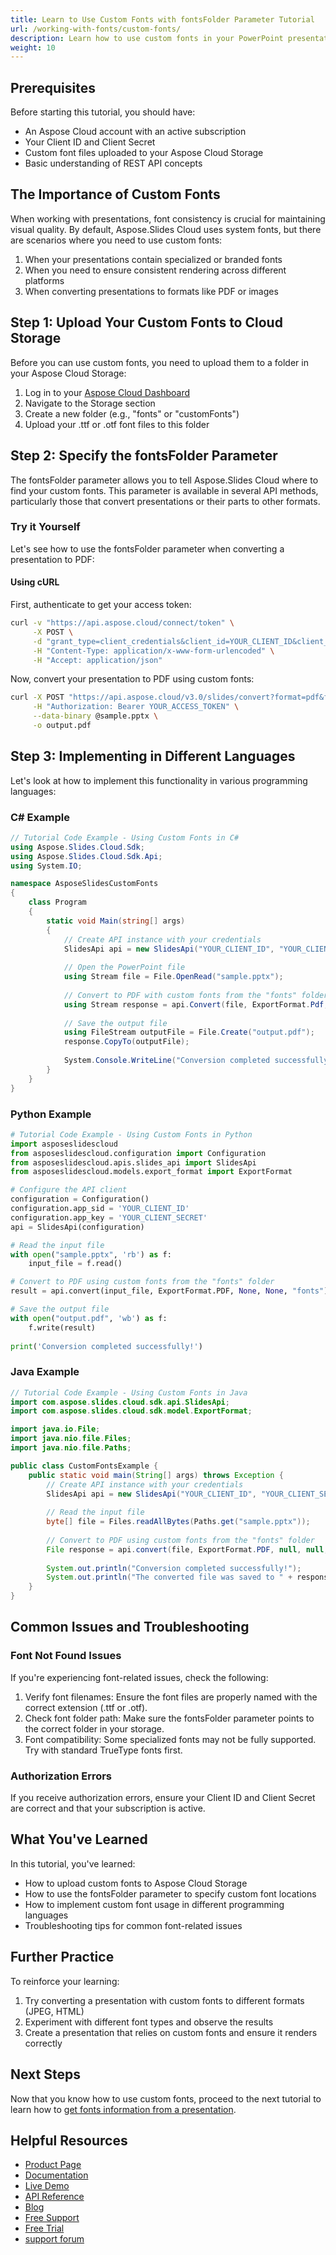 ```yaml
---
title: Learn to Use Custom Fonts with fontsFolder Parameter Tutorial
url: /working-with-fonts/custom-fonts/
description: Learn how to use custom fonts in your PowerPoint presentations with Aspose.Slides Cloud API. This step-by-step tutorial shows how to specify custom font folders.
weight: 10
---
```


## Prerequisites

Before starting this tutorial, you should have:
- An Aspose Cloud account with an active subscription
- Your Client ID and Client Secret
- Custom font files uploaded to your Aspose Cloud Storage
- Basic understanding of REST API concepts

## The Importance of Custom Fonts

When working with presentations, font consistency is crucial for maintaining visual quality. By default, Aspose.Slides Cloud uses system fonts, but there are scenarios where you need to use custom fonts:

1. When your presentations contain specialized or branded fonts
2. When you need to ensure consistent rendering across different platforms
3. When converting presentations to formats like PDF or images

## Step 1: Upload Your Custom Fonts to Cloud Storage

Before you can use custom fonts, you need to upload them to a folder in your Aspose Cloud Storage:

1. Log in to your [Aspose Cloud Dashboard](https://dashboard.aspose.cloud/)
2. Navigate to the Storage section
3. Create a new folder (e.g., "fonts" or "customFonts")
4. Upload your .ttf or .otf font files to this folder

## Step 2: Specify the fontsFolder Parameter

The fontsFolder parameter allows you to tell Aspose.Slides Cloud where to find your custom fonts. This parameter is available in several API methods, particularly those that convert presentations or their parts to other formats.

### Try it Yourself

Let's see how to use the fontsFolder parameter when converting a presentation to PDF:

#### Using cURL

First, authenticate to get your access token:

```bash
curl -v "https://api.aspose.cloud/connect/token" \
     -X POST \
     -d "grant_type=client_credentials&client_id=YOUR_CLIENT_ID&client_secret=YOUR_CLIENT_SECRET" \
     -H "Content-Type: application/x-www-form-urlencoded" \
     -H "Accept: application/json"
```

Now, convert your presentation to PDF using custom fonts:

```bash
curl -X POST "https://api.aspose.cloud/v3.0/slides/convert?format=pdf&fontsFolder=fonts" \
     -H "Authorization: Bearer YOUR_ACCESS_TOKEN" \
     --data-binary @sample.pptx \
     -o output.pdf
```

## Step 3: Implementing in Different Languages

Let's look at how to implement this functionality in various programming languages:

### C# Example

```csharp
// Tutorial Code Example - Using Custom Fonts in C#
using Aspose.Slides.Cloud.Sdk;
using Aspose.Slides.Cloud.Sdk.Api;
using System.IO;

namespace AsposeSlidesCustomFonts
{
    class Program
    {
        static void Main(string[] args)
        {
            // Create API instance with your credentials
            SlidesApi api = new SlidesApi("YOUR_CLIENT_ID", "YOUR_CLIENT_SECRET");
            
            // Open the PowerPoint file
            using Stream file = File.OpenRead("sample.pptx");
            
            // Convert to PDF with custom fonts from the "fonts" folder in your storage
            using Stream response = api.Convert(file, ExportFormat.Pdf, fontsFolder: "fonts");
            
            // Save the output file
            using FileStream outputFile = File.Create("output.pdf");
            response.CopyTo(outputFile);
            
            System.Console.WriteLine("Conversion completed successfully!");
        }
    }
}
```

### Python Example

```python
# Tutorial Code Example - Using Custom Fonts in Python
import asposeslidescloud
from asposeslidescloud.configuration import Configuration
from asposeslidescloud.apis.slides_api import SlidesApi
from asposeslidescloud.models.export_format import ExportFormat

# Configure the API client
configuration = Configuration()
configuration.app_sid = 'YOUR_CLIENT_ID'
configuration.app_key = 'YOUR_CLIENT_SECRET'
api = SlidesApi(configuration)

# Read the input file
with open("sample.pptx", 'rb') as f:
    input_file = f.read()

# Convert to PDF using custom fonts from the "fonts" folder
result = api.convert(input_file, ExportFormat.PDF, None, None, "fonts")

# Save the output file
with open("output.pdf", 'wb') as f:
    f.write(result)
    
print('Conversion completed successfully!')
```

### Java Example

```java
// Tutorial Code Example - Using Custom Fonts in Java
import com.aspose.slides.cloud.sdk.api.SlidesApi;
import com.aspose.slides.cloud.sdk.model.ExportFormat;

import java.io.File;
import java.nio.file.Files;
import java.nio.file.Paths;

public class CustomFontsExample {
    public static void main(String[] args) throws Exception {
        // Create API instance with your credentials
        SlidesApi api = new SlidesApi("YOUR_CLIENT_ID", "YOUR_CLIENT_SECRET");
        
        // Read the input file
        byte[] file = Files.readAllBytes(Paths.get("sample.pptx"));
        
        // Convert to PDF using custom fonts from the "fonts" folder
        File response = api.convert(file, ExportFormat.PDF, null, null, "fonts", null, null);
        
        System.out.println("Conversion completed successfully!");
        System.out.println("The converted file was saved to " + response.getPath());
    }
}
```

## Common Issues and Troubleshooting

### Font Not Found Issues

If you're experiencing font-related issues, check the following:

1. Verify font filenames: Ensure the font files are properly named with the correct extension (.ttf or .otf).
2. Check font folder path: Make sure the fontsFolder parameter points to the correct folder in your storage.
3. Font compatibility: Some specialized fonts may not be fully supported. Try with standard TrueType fonts first.

### Authorization Errors

If you receive authorization errors, ensure your Client ID and Client Secret are correct and that your subscription is active.

## What You've Learned

In this tutorial, you've learned:
- How to upload custom fonts to Aspose Cloud Storage
- How to use the fontsFolder parameter to specify custom font locations
- How to implement custom font usage in different programming languages
- Troubleshooting tips for common font-related issues

## Further Practice

To reinforce your learning:
1. Try converting a presentation with custom fonts to different formats (JPEG, HTML)
2. Experiment with different font types and observe the results
3. Create a presentation that relies on custom fonts and ensure it renders correctly

## Next Steps

Now that you know how to use custom fonts, proceed to the next tutorial to learn how to [get fonts information from a presentation](/working-with-fonts/get-presentation-fonts/).

## Helpful Resources

- [Product Page](https://products.aspose.cloud/slides/)
- [Documentation](https://docs.aspose.cloud/slides/)
- [Live Demo](https://products.aspose.app/slides/family)
- [API Reference](https://reference.aspose.cloud/slides/)
- [Blog](https://blog.aspose.cloud/category/slides/)
- [Free Support](https://forum.aspose.cloud/c/slides/15)
- [Free Trial](https://dashboard.aspose.cloud/#/apps)
- [support forum](https://forum.aspose.cloud/c/slides/15)
